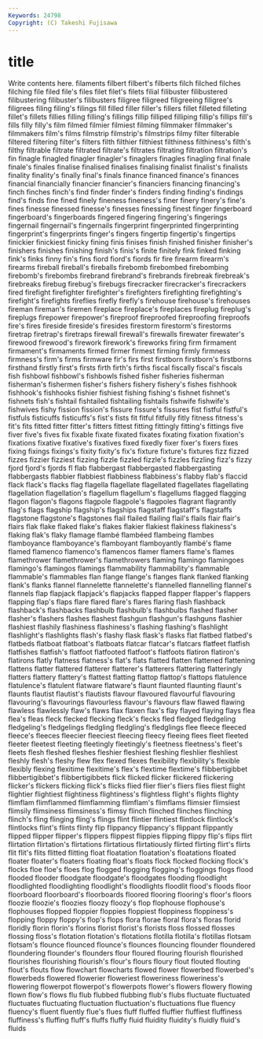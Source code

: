 ```yaml
---
Keywords: 24798 
Copyright: (C) Takeshi Fujisawa
---
```


# title

Write contents here.
 filaments filbert filbert's filberts filch
filched filches filching file filed file's files filet filet's filets
filial filibuster filibustered filibustering filibuster's filibusters filigree filigreed filigreeing filigree's
filigrees filing filing's filings fill filled filler filler's fillers fillet
filleted filleting fillet's fillets fillies filling filling's fillings fillip filliped
filliping fillip's fillips fill's fills filly filly's film filmed filmier
filmiest filming filmmaker filmmaker's filmmakers film's films filmstrip filmstrip's filmstrips
filmy filter filterable filtered filtering filter's filters filth filthier filthiest
filthiness filthiness's filth's filthy filtrable filtrate filtrated filtrate's filtrates filtrating
filtration filtration's fin finagle finagled finagler finagler's finaglers finagles finagling
final finale finale's finales finalise finalised finalises finalising finalist finalist's
finalists finality finality's finally final's finals finance financed finance's finances
financial financially financier financier's financiers financing financing's finch finches finch's
find finder finder's finders finding finding's findings find's finds fine
fined finely fineness fineness's finer finery finery's fine's fines finesse
finessed finesse's finesses finessing finest finger fingerboard fingerboard's fingerboards fingered
fingering fingering's fingerings fingernail fingernail's fingernails fingerprint fingerprinted fingerprinting fingerprint's
fingerprints finger's fingers fingertip fingertip's fingertips finickier finickiest finicky fining
finis finises finish finished finisher finisher's finishers finishes finishing finish's
finis's finite finitely fink finked finking fink's finks finny fin's
fins fiord fiord's fiords fir fire firearm firearm's firearms fireball
fireball's fireballs firebomb firebombed firebombing firebomb's firebombs firebrand firebrand's firebrands
firebreak firebreak's firebreaks firebug firebug's firebugs firecracker firecracker's firecrackers fired
firefight firefighter firefighter's firefighters firefighting firefighting's firefight's firefights fireflies firefly
firefly's firehouse firehouse's firehouses fireman fireman's firemen fireplace fireplace's fireplaces
fireplug fireplug's fireplugs firepower firepower's fireproof fireproofed fireproofing fireproofs fire's
fires fireside fireside's firesides firestorm firestorm's firestorms firetrap firetrap's firetraps
firewall firewall's firewalls firewater firewater's firewood firewood's firework firework's fireworks
firing firm firmament firmament's firmaments firmed firmer firmest firming firmly
firmness firmness's firm's firms firmware fir's firs first firstborn firstborn's
firstborns firsthand firstly first's firsts firth firth's firths fiscal fiscally
fiscal's fiscals fish fishbowl fishbowl's fishbowls fished fisher fisheries fisherman
fisherman's fishermen fisher's fishers fishery fishery's fishes fishhook fishhook's fishhooks
fishier fishiest fishing fishing's fishnet fishnet's fishnets fish's fishtail fishtailed
fishtailing fishtails fishwife fishwife's fishwives fishy fission fission's fissure fissure's
fissures fist fistful fistful's fistfuls fisticuffs fisticuffs's fist's fists fit
fitful fitfully fitly fitness fitness's fit's fits fitted fitter fitter's
fitters fittest fitting fittingly fitting's fittings five fiver five's fives
fix fixable fixate fixated fixates fixating fixation fixation's fixations fixative
fixative's fixatives fixed fixedly fixer fixer's fixers fixes fixing fixings
fixings's fixity fixity's fix's fixture fixture's fixtures fizz fizzed fizzes
fizzier fizziest fizzing fizzle fizzled fizzle's fizzles fizzling fizz's fizzy
fjord fjord's fjords fl flab flabbergast flabbergasted flabbergasting flabbergasts flabbier
flabbiest flabbiness flabbiness's flabby flab's flaccid flack flack's flacks flag
flagella flagellate flagellated flagellates flagellating flagellation flagellation's flagellum flagellum's flagellums
flagged flagging flagon flagon's flagons flagpole flagpole's flagpoles flagrant flagrantly
flag's flags flagship flagship's flagships flagstaff flagstaff's flagstaffs flagstone flagstone's
flagstones flail flailed flailing flail's flails flair flair's flairs flak
flake flaked flake's flakes flakier flakiest flakiness flakiness's flaking flak's
flaky flamage flambé flambéed flambeing flambes flamboyance flamboyance's flamboyant flamboyantly
flambé's flame flamed flamenco flamenco's flamencos flamer flamers flame's flames
flamethrower flamethrower's flamethrowers flaming flamingo flamingoes flamingo's flamingos flamings flammability
flammability's flammable flammable's flammables flan flange flange's flanges flank flanked
flanking flank's flanks flannel flannelette flannelette's flannelled flannelling flannel's flannels
flap flapjack flapjack's flapjacks flapped flapper flapper's flappers flapping flap's
flaps flare flared flare's flares flaring flash flashback flashback's flashbacks
flashbulb flashbulb's flashbulbs flashed flasher flasher's flashers flashes flashest flashgun
flashgun's flashguns flashier flashiest flashily flashiness flashiness's flashing flashing's flashlight
flashlight's flashlights flash's flashy flask flask's flasks flat flatbed flatbed's
flatbeds flatboat flatboat's flatboats flatcar flatcar's flatcars flatfeet flatfish flatfishes
flatfish's flatfoot flatfooted flatfoot's flatfoots flatiron flatiron's flatirons flatly flatness
flatness's flat's flats flatted flatten flattened flattening flattens flatter flattered
flatterer flatterer's flatterers flattering flatteringly flatters flattery flattery's flattest flatting
flattop flattop's flattops flatulence flatulence's flatulent flatware flatware's flaunt flaunted
flaunting flaunt's flaunts flautist flautist's flautists flavour flavoured flavourful flavouring
flavouring's flavourings flavourless flavour's flavours flaw flawed flawing flawless flawlessly
flaw's flaws flax flaxen flax's flay flayed flaying flays flea
flea's fleas fleck flecked flecking fleck's flecks fled fledged fledgeling
fledgeling's fledgelings fledgling fledgling's fledglings flee fleece fleeced fleece's fleeces
fleecier fleeciest fleecing fleecy fleeing flees fleet fleeted fleeter fleetest
fleeting fleetingly fleetingly's fleetness fleetness's fleet's fleets flesh fleshed fleshes
fleshier fleshiest fleshing fleshlier fleshliest fleshly flesh's fleshy flew flex
flexed flexes flexibility flexibility's flexible flexibly flexing flexitime flexitime's flex's
flextime flextime's flibbertigibbet flibbertigibbet's flibbertigibbets flick flicked flicker flickered flickering
flicker's flickers flicking flick's flicks flied flier flier's fliers flies
fliest flight flightier flightiest flightiness flightiness's flightless flight's flights flighty
flimflam flimflammed flimflamming flimflam's flimflams flimsier flimsiest flimsily flimsiness flimsiness's
flimsy flinch flinched flinches flinching flinch's fling flinging fling's flings
flint flintier flintiest flintlock flintlock's flintlocks flint's flints flinty flip
flippancy flippancy's flippant flippantly flipped flipper flipper's flippers flippest flippies
flipping flippy flip's flips flirt flirtation flirtation's flirtations flirtatious flirtatiously
flirted flirting flirt's flirts flit flit's flits flitted flitting float
floatation floatation's floatations floated floater floater's floaters floating float's floats
flock flocked flocking flock's flocks floe floe's floes flog flogged
flogging flogging's floggings flogs flood flooded flooder floodgate floodgate's floodgates
flooding floodlight floodlighted floodlighting floodlight's floodlights floodlit flood's floods floor
floorboard floorboard's floorboards floored flooring flooring's floor's floors floozie floozie's
floozies floozy floozy's flop flophouse flophouse's flophouses flopped floppier floppies
floppiest floppiness floppiness's flopping floppy floppy's flop's flops flora florae
floral flora's floras florid floridly florin florin's florins florist florist's
florists floss flossed flosses flossing floss's flotation flotation's flotations flotilla
flotilla's flotillas flotsam flotsam's flounce flounced flounce's flounces flouncing flounder
floundered floundering flounder's flounders flour floured flouring flourish flourished flourishes
flourishing flourish's flour's flours floury flout flouted flouting flout's flouts
flow flowchart flowcharts flowed flower flowerbed flowerbed's flowerbeds flowered flowerier
floweriest floweriness floweriness's flowering flowerpot flowerpot's flowerpots flower's flowers flowery
flowing flown flow's flows flu flub flubbed flubbing flub's flubs
fluctuate fluctuated fluctuates fluctuating fluctuation fluctuation's fluctuations flue fluency fluency's
fluent fluently flue's flues fluff fluffed fluffier fluffiest fluffiness fluffiness's
fluffing fluff's fluffs fluffy fluid fluidity fluidity's fluidly fluid's fluids
